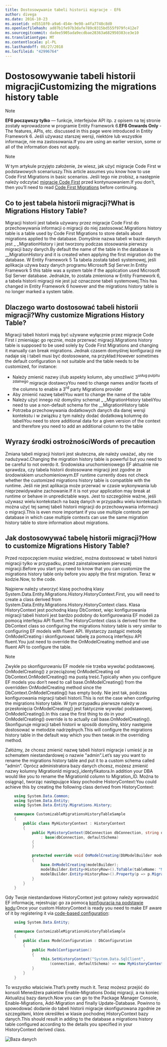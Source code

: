 ```yaml
---
title: Dostosowywanie tabeli historii migracje - EF6
author: divega
ms.date: 2016-10-23
ms.assetid: ed5518f0-a9a6-454e-9e98-a4fa7748c8d0
ms.openlocfilehash: ad07b1fe97b3dafe789c0315bd555f979fc412e7
ms.sourcegitcommit: dadee5905ada9ecdbae28363a682950383ce3e10
ms.translationtype: MT
ms.contentlocale: pl-PL
ms.lasthandoff: 08/27/2018
ms.locfileid: "42996764"
---
```

# <a name="customizing-the-migrations-history-table"></a><span data-ttu-id="0ddba-102">Dostosowywanie tabeli historii migracji</span><span class="sxs-lookup"><span data-stu-id="0ddba-102">Customizing the migrations history table</span></span>
> [!NOTE]
> <span data-ttu-id="0ddba-103">**EF6 począwszy tylko** — funkcje, interfejsów API itp. z opisem na tej stronie zostały wprowadzone w programie Entity Framework 6.</span><span class="sxs-lookup"><span data-stu-id="0ddba-103">**EF6 Onwards Only** - The features, APIs, etc. discussed in this page were introduced in Entity Framework 6.</span></span> <span data-ttu-id="0ddba-104">Jeśli używasz starszej wersji, niektóre lub wszystkie informacje, nie ma zastosowania.</span><span class="sxs-lookup"><span data-stu-id="0ddba-104">If you are using an earlier version, some or all of the information does not apply.</span></span>

> [!NOTE]
> <span data-ttu-id="0ddba-105">W tym artykule przyjęto założenie, że wiesz, jak użyć migracje Code First w podstawowych scenariuszy.</span><span class="sxs-lookup"><span data-stu-id="0ddba-105">This article assumes you know how to use Code First Migrations in basic scenarios.</span></span> <span data-ttu-id="0ddba-106">Jeśli tego nie zrobisz, a następnie należy odczytać [migracje Code First](~/ef6/modeling/code-first/migrations/index.md) przed kontynuowaniem.</span><span class="sxs-lookup"><span data-stu-id="0ddba-106">If you don’t, then you’ll need to read [Code First Migrations](~/ef6/modeling/code-first/migrations/index.md) before continuing.</span></span>

## <a name="what-is-migrations-history-table"></a><span data-ttu-id="0ddba-107">Co to jest tabela historii migracji?</span><span class="sxs-lookup"><span data-stu-id="0ddba-107">What is Migrations History Table?</span></span>

<span data-ttu-id="0ddba-108">Migracji historii jest tabela używany przez migracje Code First do przechowywania informacji o migracji do niej zastosować.</span><span class="sxs-lookup"><span data-stu-id="0ddba-108">Migrations history table is a table used by Code First Migrations to store details about migrations applied to the database.</span></span> <span data-ttu-id="0ddba-109">Domyślnie nazwa tabeli w bazie danych jest \_ \_MigrationHistory i jest tworzony podczas stosowania pierwszy migracji bazy danych.</span><span class="sxs-lookup"><span data-stu-id="0ddba-109">By default the name of the table in the database is \_\_MigrationHistory and it is created when applying the first migration do the database.</span></span> <span data-ttu-id="0ddba-110">W Entity Framework 5 Ta tabela została tabeli systemowej, jeśli aplikacja używa bazy danych programu Microsoft Sql Server.</span><span class="sxs-lookup"><span data-stu-id="0ddba-110">In Entity Framework 5 this table was a system table if the application used Microsoft Sql Server database.</span></span> <span data-ttu-id="0ddba-111">Jednakże, to została zmieniona w Entity Framework 6, a tabela historii migracji nie jest już oznaczone tabeli systemowej.</span><span class="sxs-lookup"><span data-stu-id="0ddba-111">This has changed in Entity Framework 6 however and the migrations history table is no longer marked a system table.</span></span>

## <a name="why-customize-migrations-history-table"></a><span data-ttu-id="0ddba-112">Dlaczego warto dostosować tabeli historii migracji?</span><span class="sxs-lookup"><span data-stu-id="0ddba-112">Why customize Migrations History Table?</span></span>

<span data-ttu-id="0ddba-113">Migracji tabeli historii mają być używane wyłącznie przez migracje Code First i zmieniając go ręcznie, może przerwać migracji.</span><span class="sxs-lookup"><span data-stu-id="0ddba-113">Migrations history table is supposed to be used solely by Code First Migrations and changing it manually can break migrations.</span></span> <span data-ttu-id="0ddba-114">Jednak czasem domyślnej konfiguracji nie nadaje się i tabeli musi być dostosowane, na przykład:</span><span class="sxs-lookup"><span data-stu-id="0ddba-114">However sometimes the default configuration is not suitable and the table needs to be customized, for instance:</span></span>

-   <span data-ttu-id="0ddba-115">Należy zmienić nazwy i/lub aspekty kolumn, aby umożliwić 3<sup>usług pulpitu zdalnego</sup> migracje dostawcy</span><span class="sxs-lookup"><span data-stu-id="0ddba-115">You need to change names and/or facets of the columns to enable a 3<sup>rd</sup> party Migrations provider</span></span>
-   <span data-ttu-id="0ddba-116">Aby zmienić nazwę tabeli</span><span class="sxs-lookup"><span data-stu-id="0ddba-116">You want to change the name of the table</span></span>
-   <span data-ttu-id="0ddba-117">Należy użyć innego niż domyślny schemat \_ \_MigrationHistory tabeli</span><span class="sxs-lookup"><span data-stu-id="0ddba-117">You need to use a non-default schema for the \_\_MigrationHistory table</span></span>
-   <span data-ttu-id="0ddba-118">Potrzeba przechowywania dodatkowych danych dla danej wersji kontekstu i w związku z tym należy dodać dodatkową kolumnę do tabeli</span><span class="sxs-lookup"><span data-stu-id="0ddba-118">You need to store additional data for a given version of the context and therefore you need to add an additional column to the table</span></span>

## <a name="words-of-precaution"></a><span data-ttu-id="0ddba-119">Wyrazy środki ostrożności</span><span class="sxs-lookup"><span data-stu-id="0ddba-119">Words of precaution</span></span>

<span data-ttu-id="0ddba-120">Zmiana tabeli migracji historii jest skuteczna, ale należy uważać, aby nie nadużywać.</span><span class="sxs-lookup"><span data-stu-id="0ddba-120">Changing the migration history table is powerful but you need to be careful to not overdo it.</span></span> <span data-ttu-id="0ddba-121">Środowiska uruchomieniowego EF aktualnie nie sprawdza, czy tabela historii dostosowane migracji jest zgodne ze środowiskiem uruchomieniowym.</span><span class="sxs-lookup"><span data-stu-id="0ddba-121">EF runtime currently does not check whether the customized migrations history table is compatible with the runtime.</span></span> <span data-ttu-id="0ddba-122">Jeśli nie jest aplikacja może przerwać w czasie wykonywania lub nieprzewidywalne zachowanie.</span><span class="sxs-lookup"><span data-stu-id="0ddba-122">If it is not your application may break at runtime or behave in unpredictable ways.</span></span> <span data-ttu-id="0ddba-123">Jest to szczególnie ważne, jeśli używasz wielu kontekstach na bazę danych w przypadku wielu kontekstach można użyć tej samej tabeli historii migracji do przechowywania informacji o migracji.</span><span class="sxs-lookup"><span data-stu-id="0ddba-123">This is even more important if you use multiple contexts per database in which case multiple contexts can use the same migration history table to store information about migrations.</span></span>

## <a name="how-to-customize-migrations-history-table"></a><span data-ttu-id="0ddba-124">Jak dostosowywać tabelę historii migracji?</span><span class="sxs-lookup"><span data-stu-id="0ddba-124">How to customize Migrations History Table?</span></span>

<span data-ttu-id="0ddba-125">Przed rozpoczęciem musisz wiedzieć, można dostosować w tabeli historii migracji tylko w przypadku, przed zainstalowaniem pierwszej migracji.</span><span class="sxs-lookup"><span data-stu-id="0ddba-125">Before you start you need to know that you can customize the migrations history table only before you apply the first migration.</span></span> <span data-ttu-id="0ddba-126">Teraz w kodzie.</span><span class="sxs-lookup"><span data-stu-id="0ddba-126">Now, to the code.</span></span>

<span data-ttu-id="0ddba-127">Najpierw należy utworzyć klasę pochodną klasy System.Data.Entity.Migrations.History.HistoryContext.</span><span class="sxs-lookup"><span data-stu-id="0ddba-127">First, you will need to create a class derived from System.Data.Entity.Migrations.History.HistoryContext class.</span></span> <span data-ttu-id="0ddba-128">Klasa HistoryContext jest pochodną klasy DbContext, więc konfigurowania migracji tabeli historii jest bardzo podobny do konfigurowania EF modeli za pomocą interfejsu API fluent.</span><span class="sxs-lookup"><span data-stu-id="0ddba-128">The HistoryContext class is derived from the DbContext class so configuring the migrations history table is very similar to configuring EF models with fluent API.</span></span> <span data-ttu-id="0ddba-129">Wystarczy zastąpić metodę OnModelCreating i skonfigurować tabelę za pomocą interfejsu API fluent.</span><span class="sxs-lookup"><span data-stu-id="0ddba-129">You just need to override the OnModelCreating method and use fluent API to configure the table.</span></span>

>[!NOTE]
> <span data-ttu-id="0ddba-130">Zwykle po skonfigurowaniu EF modele nie trzeba wywołać podstawowej. OnModelCreating() z przeciążonej OnModelCreating od DbContext.OnModelCreating() ma pustą treść.</span><span class="sxs-lookup"><span data-stu-id="0ddba-130">Typically when you configure EF models you don’t need to call base.OnModelCreating() from the overridden OnModelCreating method since the DbContext.OnModelCreating() has empty body.</span></span> <span data-ttu-id="0ddba-131">Nie jest tak, podczas konfigurowania migracji tabeli historii.</span><span class="sxs-lookup"><span data-stu-id="0ddba-131">This is not the case when configuring the migrations history table.</span></span> <span data-ttu-id="0ddba-132">W tym przypadku pierwsze należy w przesłonięcia OnModelCreating() jest faktycznie wywołać podstawowej. OnModelCreating().</span><span class="sxs-lookup"><span data-stu-id="0ddba-132">In this case the first thing to do in your OnModelCreating() override is to actually call base.OnModelCreating().</span></span> <span data-ttu-id="0ddba-133">Skonfiguruje migracji tabeli historii w sposób domyślny, który następnie dostosować w metodzie nadrzędnych.</span><span class="sxs-lookup"><span data-stu-id="0ddba-133">This will configure the migrations history table in the default way which you then tweak in the overriding method.</span></span>

<span data-ttu-id="0ddba-134">Załóżmy, że chcesz zmienić nazwę tabeli historii migracje i umieść je ze schematem niestandardowej o nazwie "admin".</span><span class="sxs-lookup"><span data-stu-id="0ddba-134">Let’s say you want to rename the migrations history table and put it to a custom schema called “admin”.</span></span> <span data-ttu-id="0ddba-135">Oprócz administratora bazy danych chcesz, możesz zmienić nazwy kolumny MigrationId migracji\_identyfikatora.</span><span class="sxs-lookup"><span data-stu-id="0ddba-135">In addition your DBA would like you to rename the MigrationId column to Migration\_ID.</span></span>  <span data-ttu-id="0ddba-136">Można to osiągnąć, tworząc następujące klasy pochodne HistoryContext:</span><span class="sxs-lookup"><span data-stu-id="0ddba-136">You could achieve this by creating the following class derived from HistoryContext:</span></span>

``` csharp
    using System.Data.Common;
    using System.Data.Entity;
    using System.Data.Entity.Migrations.History;

    namespace CustomizableMigrationsHistoryTableSample
    {
        public class MyHistoryContext : HistoryContext
        {
            public MyHistoryContext(DbConnection dbConnection, string defaultSchema)
                : base(dbConnection, defaultSchema)
            {
            }

            protected override void OnModelCreating(DbModelBuilder modelBuilder)
            {
                base.OnModelCreating(modelBuilder);
                modelBuilder.Entity<HistoryRow>().ToTable(tableName: "MigrationHistory", schemaName: "admin");
                modelBuilder.Entity<HistoryRow>().Property(p => p.MigrationId).HasColumnName("Migration_ID");
            }
        }
    }
```

<span data-ttu-id="0ddba-137">Gdy Twoje niestandardowe HistoryContext jest gotowy należy wprowadzić EF informację, rejestrując go za pomocą [konfiguracja na podstawie kodu](http://msdn.com/data/jj680699):</span><span class="sxs-lookup"><span data-stu-id="0ddba-137">Once your custom HistoryContext is ready you need to make EF aware of it by registering it via [code-based configuration](http://msdn.com/data/jj680699):</span></span>

``` csharp
    using System.Data.Entity;

    namespace CustomizableMigrationsHistoryTableSample
    {
        public class ModelConfiguration : DbConfiguration
        {
            public ModelConfiguration()
            {
                this.SetHistoryContext("System.Data.SqlClient",
                    (connection, defaultSchema) => new MyHistoryContext(connection, defaultSchema));
            }
        }
    }
```

<span data-ttu-id="0ddba-138">To wszystko właściwie.</span><span class="sxs-lookup"><span data-stu-id="0ddba-138">That’s pretty much it.</span></span> <span data-ttu-id="0ddba-139">Teraz możesz przejść do konsoli Menedżera pakietów Enable-Migrations Dodaj migracji, a na koniec Aktualizuj bazy danych.</span><span class="sxs-lookup"><span data-stu-id="0ddba-139">Now you can go to the Package Manager Console, Enable-Migrations, Add-Migration and finally Update-Database.</span></span> <span data-ttu-id="0ddba-140">Powinno to spowodować dodanie do tabeli historii migracje skonfigurowana zgodnie ze szczegółami, które określiłeś w klasie pochodnej HistoryContext bazy danych.</span><span class="sxs-lookup"><span data-stu-id="0ddba-140">This should result in adding to the database a migrations history table configured according to the details you specified in your HistoryContext derived class.</span></span>

![Baza danych](~/ef6/media/database.png)
